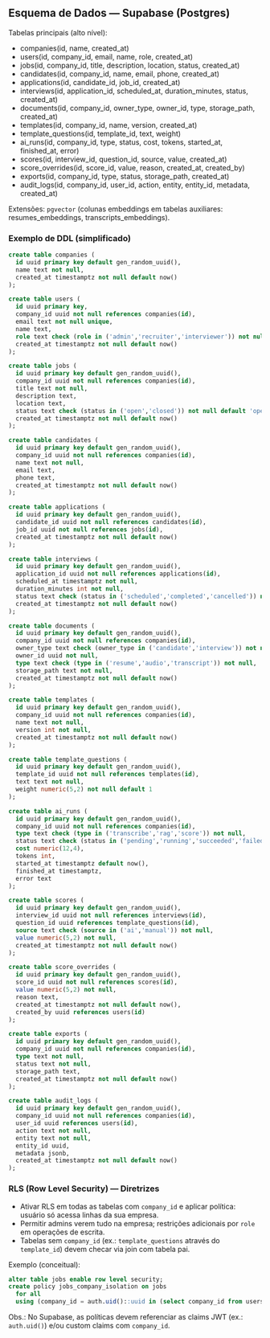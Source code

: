 ## Esquema de Dados — Supabase (Postgres)

Tabelas principais (alto nível):

- companies(id, name, created_at)
- users(id, company_id, email, name, role, created_at)
- jobs(id, company_id, title, description, location, status, created_at)
- candidates(id, company_id, name, email, phone, created_at)
- applications(id, candidate_id, job_id, created_at)
- interviews(id, application_id, scheduled_at, duration_minutes, status, created_at)
- documents(id, company_id, owner_type, owner_id, type, storage_path, created_at)
- templates(id, company_id, name, version, created_at)
- template_questions(id, template_id, text, weight)
- ai_runs(id, company_id, type, status, cost, tokens, started_at, finished_at, error)
- scores(id, interview_id, question_id, source, value, created_at)
- score_overrides(id, score_id, value, reason, created_at, created_by)
- exports(id, company_id, type, status, storage_path, created_at)
- audit_logs(id, company_id, user_id, action, entity, entity_id, metadata, created_at)

Extensões: `pgvector` (colunas embeddings em tabelas auxiliares: resumes_embeddings, transcripts_embeddings).

### Exemplo de DDL (simplificado)
```sql
create table companies (
  id uuid primary key default gen_random_uuid(),
  name text not null,
  created_at timestamptz not null default now()
);

create table users (
  id uuid primary key,
  company_id uuid not null references companies(id),
  email text not null unique,
  name text,
  role text check (role in ('admin','recruiter','interviewer')) not null,
  created_at timestamptz not null default now()
);

create table jobs (
  id uuid primary key default gen_random_uuid(),
  company_id uuid not null references companies(id),
  title text not null,
  description text,
  location text,
  status text check (status in ('open','closed')) not null default 'open',
  created_at timestamptz not null default now()
);

create table candidates (
  id uuid primary key default gen_random_uuid(),
  company_id uuid not null references companies(id),
  name text not null,
  email text,
  phone text,
  created_at timestamptz not null default now()
);

create table applications (
  id uuid primary key default gen_random_uuid(),
  candidate_id uuid not null references candidates(id),
  job_id uuid not null references jobs(id),
  created_at timestamptz not null default now()
);

create table interviews (
  id uuid primary key default gen_random_uuid(),
  application_id uuid not null references applications(id),
  scheduled_at timestamptz not null,
  duration_minutes int not null,
  status text check (status in ('scheduled','completed','cancelled')) not null default 'scheduled',
  created_at timestamptz not null default now()
);

create table documents (
  id uuid primary key default gen_random_uuid(),
  company_id uuid not null references companies(id),
  owner_type text check (owner_type in ('candidate','interview')) not null,
  owner_id uuid not null,
  type text check (type in ('resume','audio','transcript')) not null,
  storage_path text not null,
  created_at timestamptz not null default now()
);

create table templates (
  id uuid primary key default gen_random_uuid(),
  company_id uuid not null references companies(id),
  name text not null,
  version int not null,
  created_at timestamptz not null default now()
);

create table template_questions (
  id uuid primary key default gen_random_uuid(),
  template_id uuid not null references templates(id),
  text text not null,
  weight numeric(5,2) not null default 1
);

create table ai_runs (
  id uuid primary key default gen_random_uuid(),
  company_id uuid not null references companies(id),
  type text check (type in ('transcribe','rag','score')) not null,
  status text check (status in ('pending','running','succeeded','failed')) not null,
  cost numeric(12,4),
  tokens int,
  started_at timestamptz default now(),
  finished_at timestamptz,
  error text
);

create table scores (
  id uuid primary key default gen_random_uuid(),
  interview_id uuid not null references interviews(id),
  question_id uuid references template_questions(id),
  source text check (source in ('ai','manual')) not null,
  value numeric(5,2) not null,
  created_at timestamptz not null default now()
);

create table score_overrides (
  id uuid primary key default gen_random_uuid(),
  score_id uuid not null references scores(id),
  value numeric(5,2) not null,
  reason text,
  created_at timestamptz not null default now(),
  created_by uuid references users(id)
);

create table exports (
  id uuid primary key default gen_random_uuid(),
  company_id uuid not null references companies(id),
  type text not null,
  status text not null,
  storage_path text,
  created_at timestamptz not null default now()
);

create table audit_logs (
  id uuid primary key default gen_random_uuid(),
  company_id uuid not null references companies(id),
  user_id uuid references users(id),
  action text not null,
  entity text not null,
  entity_id uuid,
  metadata jsonb,
  created_at timestamptz not null default now()
);
```

### RLS (Row Level Security) — Diretrizes
- Ativar RLS em todas as tabelas com `company_id` e aplicar política: usuário só acessa linhas da sua empresa.
- Permitir admins verem tudo na empresa; restrições adicionais por `role` em operações de escrita.
- Tabelas sem `company_id` (ex.: `template_questions` através do `template_id`) devem checar via join com tabela pai.

Exemplo (conceitual):
```sql
alter table jobs enable row level security;
create policy jobs_company_isolation on jobs
  for all
  using (company_id = auth.uid()::uuid in (select company_id from users where id = auth.uid()));
```

Obs.: No Supabase, as políticas devem referenciar as claims JWT (ex.: `auth.uid()`) e/ou custom claims com `company_id`.


